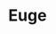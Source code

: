 ---
title: Euge
date: 
draft: false

# descripcion
description : Pulsera de plata 925 y microcubic

materials: Plata 925

color: Plateado

dimensions: 17cm largo

code: 03-21-0529

type: "Pulseras"

categories: []

price: $5.920,00

price_eftvo: $5.030,00

# Images
# first image will be shown in the product page
images:
  # - image: "images/path_to_image"
  # La ubicacion de las imagenes es imagenes/Pulseras/Pulseras.Microcubic/03-21-0529-euge
  - image: "./images/pulseras/microcubic/03-21-0529.JPG"
---